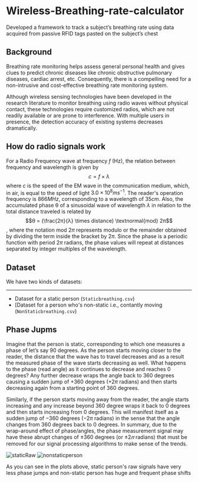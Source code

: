 # Wireless-Breathing-rate-calculator
Developed a framework to track a subject’s breathing rate using data acquired from passive RFID tags pasted on the subject’s chest
## Background
Breathing rate monitoring helps assess general personal health and gives clues to predict chronic diseases like chronic obstructive pulmonary diseases, cardiac arrest, etc. Consequently, there is a compelling need for a non-intrusive and cost-effective breathing rate monitoring system.

Although wireless sensing technologies have been developed in the research literature to monitor breathing using radio waves without physical contact, these technologies require customized radios, which are not readily available or are prone to interference. With multiple users in presence, the detection accuracy of existing systems decreases dramatically.

## How do radio signals work
For a Radio Frequency wave at frequency $f$ (Hz), the relation between frequency and wavelength is given by $$c = f \times \lambda$$ where $c$ is the speed of the EM wave in the communication medium, which, in air, is equal to the speed of light $3.0 \times 10^{8} ms^{−1}$. The reader's operation frequency is $866 MHz$, corresponding to a wavelength of $35cm$. Also, the accumulated phase θ of a sinusoidal wave of wavelength $λ$ in relation to the total distance traveled is related by $$θ = (\frac{2π}{λ} \times distance) \textnormal{mod} 2π$$, where the notation mod $2π$ represents modulo or the remainder obtained by dividing the term inside the bracket by $2π$. Since the phase is a periodic function with period $2π$ radians, the phase values will  repeat at distances separated by integer multiples of the wavelength.

## Dataset
We have two kinds of datasets:
***
* Dataset for a static person (`Staticbreathing.csv`)
* [Dataset for a person who's non-static i.e., contantly moving (`NonStaticbreathing.csv`)

## Phase Jupms
Imagine that the person is static, corresponding to which one measures a phase of let’s say $90$ degrees. As the person starts moving closer to the reader, the distance that the wave has to travel decreases and as a result the measured phase of the wave starts decreasing as well. What happens to the phase (read angle) as it continues to decrease and reaches $0$ degrees? Any further decrease wraps the angle back to $360$ degrees causing a sudden jump of $+360$ degrees ($+2π$ radians) and then starts decreasing again from a starting point of 360 degrees. 

Similarly, if the person starts moving away from the reader, the angle starts increasing and any increase beyond $360$ degree wraps it back to $0$ degrees and then starts increasing from $0$ degrees. This will manifest itself as a sudden jump of $-360$ degrees ($-2π$ radians) in the sense that the angle changes from $360$ degrees back to $0$ degrees. In summary, due to the wrap-around effect of phase/angles, the phase measurement signal may have these abrupt changes of $± 360$ degrees (or $± 2𝜋$ radians) that must be removed for our signal processing algorithms to make sense of the trends. 

![staticRaw](https://github.com/MohtashimButt/Wireless-Breathing-rate-calculator/assets/87702903/857ff9a4-6282-4523-a1e0-1df272e33e8b) ![nonstaticperson](https://github.com/MohtashimButt/Wireless-Breathing-rate-calculator/assets/87702903/9e482a61-652d-42ca-a2c0-bcb474c700fb)

As you can see in the plots above, static person's raw signals have very less phase jumps and non-static person has huge and frequent phase shifts
